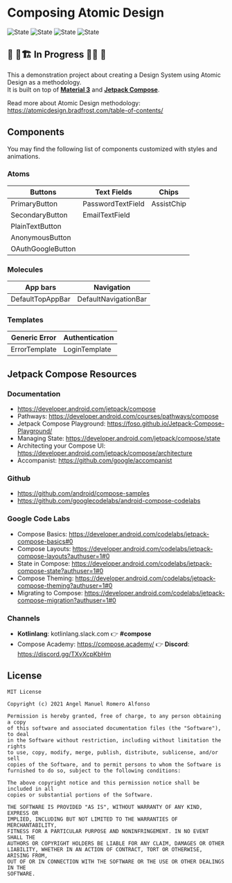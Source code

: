 # Composing Atomic Design

![State](https://img.shields.io/badge/kotlin-v1.8.22-blueviolet)
![State](https://img.shields.io/badge/AGP-v8.1.0-blue)
![State](https://img.shields.io/badge/compose-v2023.08.00-blue)
![State](https://img.shields.io/badge/navigation--compose-v2.4.0--alpha02-blue)

## 🚧 👷🏗️  In Progress  🔨👷 🚧
This a demonstration project about creating a Design System using Atomic Design as a methodology.  
It is built on top of [**Material 3**](https://m3.material.io/) and [**Jetpack Compose**](https://developer.android.com/jetpack/compose).


Read more about Atomic Design methodology: https://atomicdesign.bradfrost.com/table-of-contents/

## Components
You may find the following list of components customized with styles and animations. 

### Atoms
| Buttons            | Text Fields        | Chips      |
|--------------------|--------------------|------------|
| PrimaryButton      | PasswordTextField  | AssistChip |
| SecondaryButton    | EmailTextField     |            |
| PlainTextButton    |                    |            |
| AnonymousButton    |                    |            |
| OAuthGoogleButton  |                    |            |

### Molecules
| App bars         | Navigation            |
|------------------|-----------------------|
| DefaultTopAppBar | DefaultNavigationBar  |


### Templates
| Generic Error      | Authentication |
|--------------------|----------------|
| ErrorTemplate      | LoginTemplate  |



## Jetpack Compose Resources

### Documentation
* https://developer.android.com/jetpack/compose
* Pathways: https://developer.android.com/courses/pathways/compose
* Jetpack Compose Playground: https://foso.github.io/Jetpack-Compose-Playground/
* Managing State: https://developer.android.com/jetpack/compose/state
* Architecting your Compose UI: https://developer.android.com/jetpack/compose/architecture
* Accompanist: https://github.com/google/accompanist


### Github
* https://github.com/android/compose-samples
* https://github.com/googlecodelabs/android-compose-codelabs

### Google Code Labs
* Compose Basics: https://developer.android.com/codelabs/jetpack-compose-basics#0
* Compose Layouts: https://developer.android.com/codelabs/jetpack-compose-layouts?authuser=1#0
* State in Compose: https://developer.android.com/codelabs/jetpack-compose-state?authuser=1#0
* Compose Theming: https://developer.android.com/codelabs/jetpack-compose-theming?authuser=1#0
* Migrating to Compose: https://developer.android.com/codelabs/jetpack-compose-migration?authuser=1#0

### Channels
* **Kotlinlang**: kotlinlang.slack.com 👉 **#compose**
* Compose Academy: https://compose.academy/ 👉 **Discord**: https://discord.gg/TXvXcpKbHm

## License
```
MIT License

Copyright (c) 2021 Angel Manuel Romero Alfonso

Permission is hereby granted, free of charge, to any person obtaining a copy
of this software and associated documentation files (the "Software"), to deal
in the Software without restriction, including without limitation the rights
to use, copy, modify, merge, publish, distribute, sublicense, and/or sell
copies of the Software, and to permit persons to whom the Software is
furnished to do so, subject to the following conditions:

The above copyright notice and this permission notice shall be included in all
copies or substantial portions of the Software.

THE SOFTWARE IS PROVIDED "AS IS", WITHOUT WARRANTY OF ANY KIND, EXPRESS OR
IMPLIED, INCLUDING BUT NOT LIMITED TO THE WARRANTIES OF MERCHANTABILITY,
FITNESS FOR A PARTICULAR PURPOSE AND NONINFRINGEMENT. IN NO EVENT SHALL THE
AUTHORS OR COPYRIGHT HOLDERS BE LIABLE FOR ANY CLAIM, DAMAGES OR OTHER
LIABILITY, WHETHER IN AN ACTION OF CONTRACT, TORT OR OTHERWISE, ARISING FROM,
OUT OF OR IN CONNECTION WITH THE SOFTWARE OR THE USE OR OTHER DEALINGS IN THE
SOFTWARE.
```
